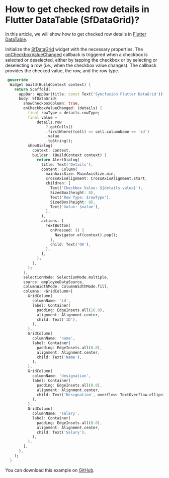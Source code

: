 # How to get checked row details in Flutter DataTable (SfDataGrid)?

In this article, we will show how to get checked row details in [Flutter DataTable](https://www.syncfusion.com/flutter-widgets/flutter-datagrid).

Initialize the [SfDataGrid](https://pub.dev/documentation/syncfusion_flutter_datagrid/latest/datagrid/SfDataGrid-class.html) widget with the necessary properties. The [onCheckboxValueChanged](https://pub.dev/documentation/syncfusion_flutter_datagrid/latest/datagrid/SfDataGrid/onCheckboxValueChanged.html) callback is triggered when a checkbox is selected or deselected, either by tapping the checkbox or by selecting or deselecting a row (i.e., when the checkbox value changes). The callback provides the checked value, the row, and the row type.

```dart
 @override
  Widget build(BuildContext context) {
    return Scaffold(
      appBar: AppBar(title: const Text('Syncfusion Flutter DataGrid')),
      body: SfDataGrid(
        showCheckboxColumn: true,
        onCheckboxValueChanged: (details) {
          final rowType = details.rowType;
          final value =
              details.row
                  ?.getCells()
                  .firstWhere((cell) => cell.columnName == 'id')
                  .value
                  .toString();
          showDialog(
            context: context,
            builder: (BuildContext context) {
              return AlertDialog(
                title: Text('Details'),
                content: Column(
                  mainAxisSize: MainAxisSize.min,
                  crossAxisAlignment: CrossAxisAlignment.start,
                  children: [
                    Text('Checkbox Value: ${details.value}'),
                    SizedBox(height: 8),
                    Text('Row Type: $rowType'),
                    SizedBox(height: 8),
                    Text('Value: $value'),
                  ],
                ),
                actions: [
                  TextButton(
                    onPressed: () {
                      Navigator.of(context).pop();
                    },
                    child: Text('OK'),
                  ),
                ],
              );
            },
          );
        },
        selectionMode: SelectionMode.multiple,
        source: employeeDataSource,
        columnWidthMode: ColumnWidthMode.fill,
        columns: <GridColumn>[
          GridColumn(
            columnName: 'id',
            label: Container(
              padding: EdgeInsets.all(16.0),
              alignment: Alignment.center,
              child: Text('ID'),
            ),
          ),
          GridColumn(
            columnName: 'name',
            label: Container(
              padding: EdgeInsets.all(8.0),
              alignment: Alignment.center,
              child: Text('Name'),
            ),
          ),
          GridColumn(
            columnName: 'designation',
            label: Container(
              padding: EdgeInsets.all(8.0),
              alignment: Alignment.center,
              child: Text('Designation', overflow: TextOverflow.ellipsis),
            ),
          ),
          GridColumn(
            columnName: 'salary',
            label: Container(
              padding: EdgeInsets.all(8.0),
              alignment: Alignment.center,
              child: Text('Salary'),
            ),
          ),
        ],
      ),
    );
  }
```

You can download this example on [GitHub](https://github.com/SyncfusionExamples/How-to-get-checked-row-details-in-Flutter-DataTable).